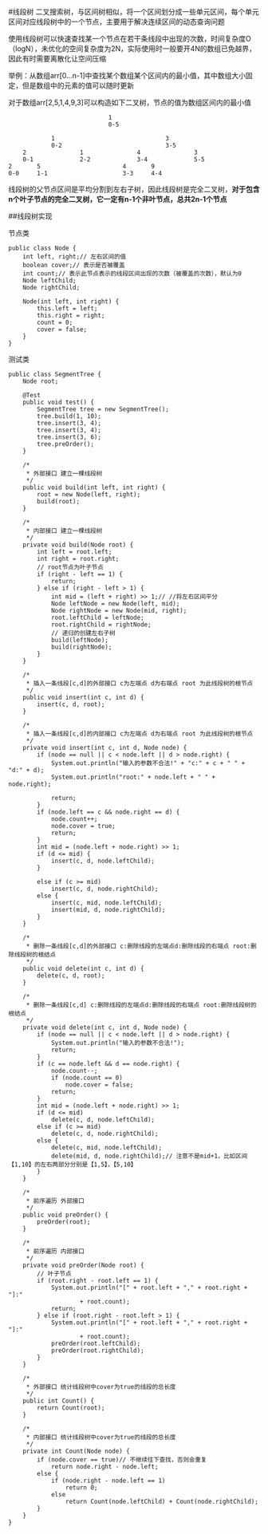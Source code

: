 #线段树
二叉搜索树，与区间树相似，将一个区间划分成一些单元区间，每个单元区间对应线段树中的一个节点，主要用于解决连续区间的动态查询问题

使用线段树可以快速查找某一个节点在若干条线段中出现的次数，时间复杂度O（logN），未优化的空间复杂度为2N，实际使用时一般要开4N的数组已免越界，因此有时需要离散化让空间压缩

举例：从数组arr[0...n-1]中查找某个数组某个区间内的最小值，其中数组大小固定，但是数组中的元素的值可以随时更新

对于数组arr[2,5,1,4,9,3]可以构造如下二叉树，节点的值为数组区间内的最小值

								1
								0-5

				1								3		
				0-2								3-5
		2				1				4				3
		0-1				2-2				3-4				5-5
	2		5						4		9
	0-0		1-1						3-3		4-4

线段树的父节点区间是平均分割到左右子树，因此线段树是完全二叉树，**对于包含n个叶子节点的完全二叉树，它一定有n-1个非叶节点，总共2n-1个节点**

##线段树实现

节点类
	
	public class Node {
		int left, right;// 左右区间的值
		boolean cover;// 表示是否被覆盖
		int count;// 表示此节点表示的线段区间出现的次数（被覆盖的次数），默认为0
		Node leftChild;
		Node rightChild;
	
		Node(int left, int right) {
			this.left = left;
			this.right = right;
			count = 0;
			cover = false;
		}
	}

测试类
	
	public class SegmentTree {
		Node root;
	
		@Test
		public void test() {
			SegmentTree tree = new SegmentTree();
			tree.build(1, 10);
			tree.insert(3, 4);
			tree.insert(3, 4);
			tree.insert(3, 6);
			tree.preOrder();
		}
	
		/*
		 * 外部接口 建立一棵线段树
		 */
		public void build(int left, int right) {
			root = new Node(left, right);
			build(root);
		}
	
		/*
		 * 内部接口 建立一棵线段树
		 */
		private void build(Node root) {
			int left = root.left;
			int right = root.right;
			// root节点为叶子节点
			if (right - left == 1) {
				return;
			} else if (right - left > 1) {
				int mid = (left + right) >> 1;// //将左右区间平分
				Node leftNode = new Node(left, mid);
				Node rightNode = new Node(mid, right);
				root.leftChild = leftNode;
				root.rightChild = rightNode;
				// 递归的创建左右子树
				build(leftNode);
				build(rightNode);
			}
		}
	
		/*
		 * 插入一条线段[c,d]的外部接口 c为左端点 d为右端点 root 为此线段树的根节点
		 */
		public void insert(int c, int d) {
			insert(c, d, root);
		}
	
		/*
		 * 插入一条线段[c,d]的内部接口 c为左端点 d为右端点 root 为此线段树的根节点
		 */
		private void insert(int c, int d, Node node) {
			if (node == null || c < node.left || d > node.right) {
				System.out.println("输入的参数不合法!" + "c:" + c + " " + "d:" + d);
				System.out.println("root:" + node.left + " " + node.right);
	
				return;
			}
			if (node.left == c && node.right == d) {
				node.count++;
				node.cover = true;
				return;
			}
			int mid = (node.left + node.right) >> 1;
			if (d <= mid) {
				insert(c, d, node.leftChild);
			}
	
			else if (c >= mid)
				insert(c, d, node.rightChild);
			else {
				insert(c, mid, node.leftChild);
				insert(mid, d, node.rightChild);
			}
		}
	
		/*
		 * 删除一条线段[c,d]的外部接口 c:删除线段的左端点d:删除线段的右端点 root:删除线段树的根结点
		 */
		public void delete(int c, int d) {
			delete(c, d, root);
		}
	
		/*
		 * 删除一条线段[c,d] c:删除线段的左端点d:删除线段的右端点 root:删除线段树的根结点
		 */
		private void delete(int c, int d, Node node) {
			if (node == null || c < node.left || d > node.right) {
				System.out.println("输入的参数不合法!");
				return;
			}
			if (c == node.left && d == node.right) {
				node.count--;
				if (node.count == 0)
					node.cover = false;
				return;
			}
			int mid = (node.left + node.right) >> 1;
			if (d <= mid)
				delete(c, d, node.leftChild);
			else if (c >= mid)
				delete(c, d, node.rightChild);
			else {
				delete(c, mid, node.leftChild);
				delete(mid, d, node.rightChild);// 注意不是mid+1，比如区间【1,10】的左右两部分分别是【1,5】，【5,10】
			}
		}
	
		/*
		 * 前序遍历 外部接口
		 */
		public void preOrder() {
			preOrder(root);
		}
	
		/*
		 * 前序遍历 内部接口
		 */
		private void preOrder(Node root) {
			// 叶子节点
			if (root.right - root.left == 1) {
				System.out.println("[" + root.left + "," + root.right + "]:"
						+ root.count);
				return;
			} else if (root.right - root.left > 1) {
				System.out.println("[" + root.left + "," + root.right + "]:"
						+ root.count);
				preOrder(root.leftChild);
				preOrder(root.rightChild);
			}
		}
	
		/*
		 * 外部接口 统计线段树中cover为true的线段的总长度
		 */
		public int Count() {
			return Count(root);
		}
	
		/*
		 * 内部接口 统计线段树中cover为true的线段的总长度
		 */
		private int Count(Node node) {
			if (node.cover == true)// 不继续往下查找，否则会重复
				return node.right - node.left;
			else {
				if (node.right - node.left == 1)
					return 0;
				else
					return Count(node.leftChild) + Count(node.rightChild);
			}
		}
	}